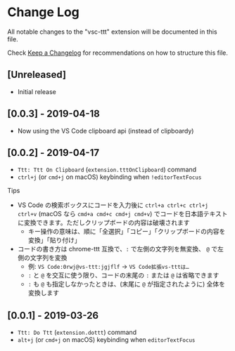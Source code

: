 # Change Log

All notable changes to the "vsc-ttt" extension will be documented in this file.

Check [Keep a Changelog](http://keepachangelog.com/) for recommendations on how to structure this file.

## [Unreleased]

- Initial release

## [0.0.3] - 2019-04-18

- Now using the VS Code clipboard api (instead of clipboardy)

## [0.0.2] - 2019-04-17

- `Ttt: Ttt On Clipboard` (`extension.tttOnClipboard`) command
- `ctrl+j` (or `cmd+j` on macOS) keybinding when `!editorTextFocus`

Tips

- VS Code の検索ボックスにコードを入力後に `ctrl+a ctrl+c ctrl+j ctrl+v` (macOS なら `cmd+a cmd+c cmd+j cmd+v`) でコードを日本語テキストに変換できます。ただしクリップボードの内容は破壊されます
  - キー操作の意味は、順に「全選択」「コピー」「クリップボードの内容を変換」「貼り付け」
- コードの書き方は chrome-ttt 互換で、`:` で左側の文字列を無変換、 `@` で左側の文字列を変換
  - 例: `VS Code:0rwj@vs-ttt:jgjflf` → `VS Code拡張vs-tttは…`
  - `:` と `@` を交互に使う限り、コードの末尾の `:` または `@` は省略できます
  - `:` も `@` も指定しなかったときは、(末尾に `@` が指定されたように) 全体を変換します

## [0.0.1] - 2019-03-26

- `Ttt: Do Ttt` (`extension.dottt`) command
- `alt+j` (or `cmd+j` on macOS) keybinding when `editorTextFocus`

